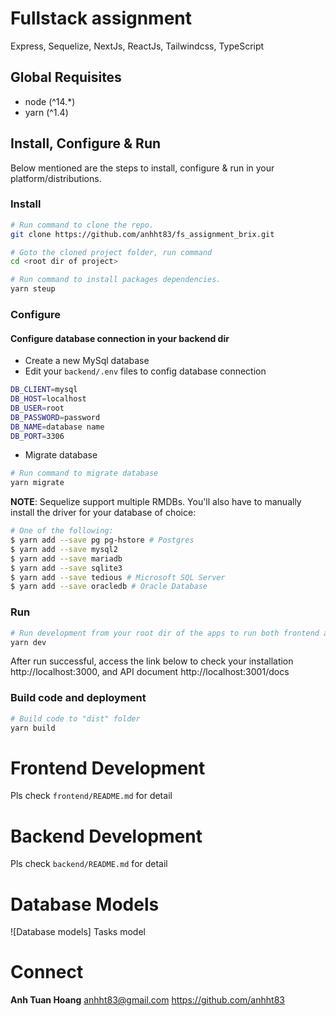# Fullstack assignment

Express, Sequelize, NextJs, ReactJs, Tailwindcss, TypeScript

## Global Requisites
* node (^14.*)
* yarn (^1.4)

## Install, Configure & Run
Below mentioned are the steps to install, configure & run in your platform/distributions.

### Install
```bash
# Run command to clone the repo.
git clone https://github.com/anhht83/fs_assignment_brix.git

# Goto the cloned project folder, run command
cd <root dir of project>

# Run command to install packages dependencies.
yarn steup
```

### Configure 
#### Configure database connection in your backend dir
- Create a new MySql database
- Edit your `backend/.env` files to config database connection
```bash
DB_CLIENT=mysql
DB_HOST=localhost
DB_USER=root
DB_PASSWORD=password 
DB_NAME=database name
DB_PORT=3306 
```
- Migrate database
```bash
# Run command to migrate database
yarn migrate
```
**NOTE**: Sequelize support multiple RMDBs. You'll also have to manually install the driver for your database of choice:
```bash
# One of the following:
$ yarn add --save pg pg-hstore # Postgres
$ yarn add --save mysql2
$ yarn add --save mariadb
$ yarn add --save sqlite3
$ yarn add --save tedious # Microsoft SQL Server
$ yarn add --save oracledb # Oracle Database
```

### Run
```bash
# Run development from your root dir of the apps to run both frontend and backend app
yarn dev
```
After run successful, access the link below to check your installation http://localhost:3000, and API document http://localhost:3001/docs


### Build code and deployment
```bash
# Build code to "dist" folder
yarn build
```

# Frontend Development
Pls check `frontend/README.md` for detail

# Backend Development
Pls check `backend/README.md` for detail

# Database Models
![Database models] Tasks model

# Connect
**Anh Tuan Hoang** <anhht83@gmail.com>  https://github.com/anhht83
